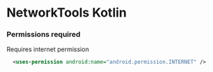 # NetworkTools Kotlin


### Permissions required
Requires internet permission
```xml
  <uses-permission android:name="android.permission.INTERNET" />
```
